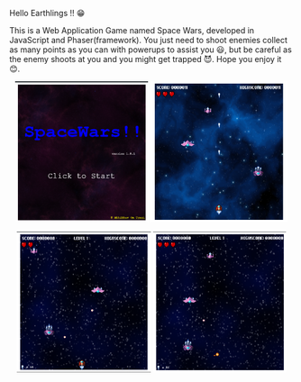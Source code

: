 Hello Earthlings !! 😁

This is a Web Application Game named Space Wars, developed in JavaScript and Phaser(framework). You just need to shoot enemies collect as many points as you can with powerups to assist you 😃, but be careful as the enemy shoots at you and you might get trapped 😈.
Hope you enjoy it 😊.

<p align="center">
  <img src="https://github.com/Overpowering-Victorious/Space-Wars-Game/blob/main/SS/1.png" height="250">
  <img src="https://github.com/Overpowering-Victorious/Space-Wars-Game/blob/main/SS/2.png" height="250">
</p>

<p align="center">
  <img src="https://github.com/Overpowering-Victorious/Space-Wars-Game/blob/main/SS/3.png" height="250">
  <img src="https://github.com/Overpowering-Victorious/Space-Wars-Game/blob/main/SS/4.png" height="250">
</p>


